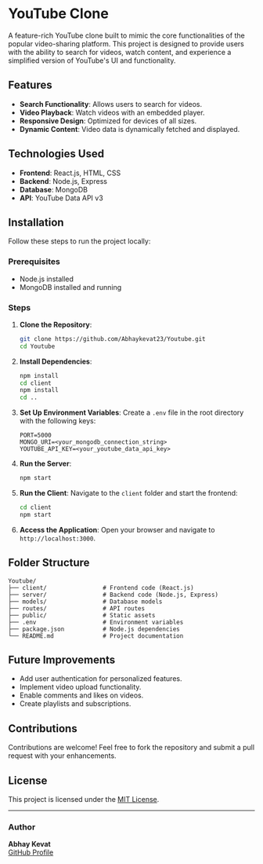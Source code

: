 # YouTube Clone

A feature-rich YouTube clone built to mimic the core functionalities of the popular video-sharing platform. This project is designed to provide users with the ability to search for videos, watch content, and experience a simplified version of YouTube's UI and functionality.

## Features

- **Search Functionality**: Allows users to search for videos.
- **Video Playback**: Watch videos with an embedded player.
- **Responsive Design**: Optimized for devices of all sizes.
- **Dynamic Content**: Video data is dynamically fetched and displayed.

## Technologies Used

- **Frontend**: React.js, HTML, CSS
- **Backend**: Node.js, Express
- **Database**: MongoDB
- **API**: YouTube Data API v3

## Installation

Follow these steps to run the project locally:

### Prerequisites
- Node.js installed
- MongoDB installed and running

### Steps

1. **Clone the Repository**:
    ```bash
    git clone https://github.com/Abhaykevat23/Youtube.git
    cd Youtube
    ```

2. **Install Dependencies**:
    ```bash
    npm install
    cd client
    npm install
    cd ..
    ```

3. **Set Up Environment Variables**:
    Create a `.env` file in the root directory with the following keys:
    ```env
    PORT=5000
    MONGO_URI=<your_mongodb_connection_string>
    YOUTUBE_API_KEY=<your_youtube_data_api_key>
    ```

4. **Run the Server**:
    ```bash
    npm start
    ```

5. **Run the Client**:
    Navigate to the `client` folder and start the frontend:
    ```bash
    cd client
    npm start
    ```

6. **Access the Application**:
    Open your browser and navigate to `http://localhost:3000`.

## Folder Structure

```
Youtube/
├── client/                # Frontend code (React.js)
├── server/                # Backend code (Node.js, Express)
├── models/                # Database models
├── routes/                # API routes
├── public/                # Static assets
├── .env                   # Environment variables
├── package.json           # Node.js dependencies
└── README.md              # Project documentation
```

## Future Improvements

- Add user authentication for personalized features.
- Implement video upload functionality.
- Enable comments and likes on videos.
- Create playlists and subscriptions.

## Contributions

Contributions are welcome! Feel free to fork the repository and submit a pull request with your enhancements.

## License

This project is licensed under the [MIT License](LICENSE).

---

### Author

**Abhay Kevat**  
[GitHub Profile](https://github.com/Abhaykevat23)
